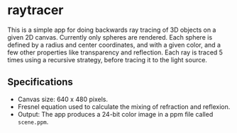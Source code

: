 # raytracer
This is a simple app for doing backwards ray tracing of 3D objects on a given 2D canvas. Currently only spheres are rendered. Each sphere is defined by a radius and center coordinates, and with a given color, and a few other properties like transparency and reflection. Each ray is traced 5 times using a recursive strategy, before tracing it to the light source.

## Specifications
- Canvas size: 640 x 480 pixels.
- Fresnel equation used to calculate the mixing of refraction and reflexion.
- Output: The app produces a 24-bit color image in a ppm file called `scene.ppm`.
